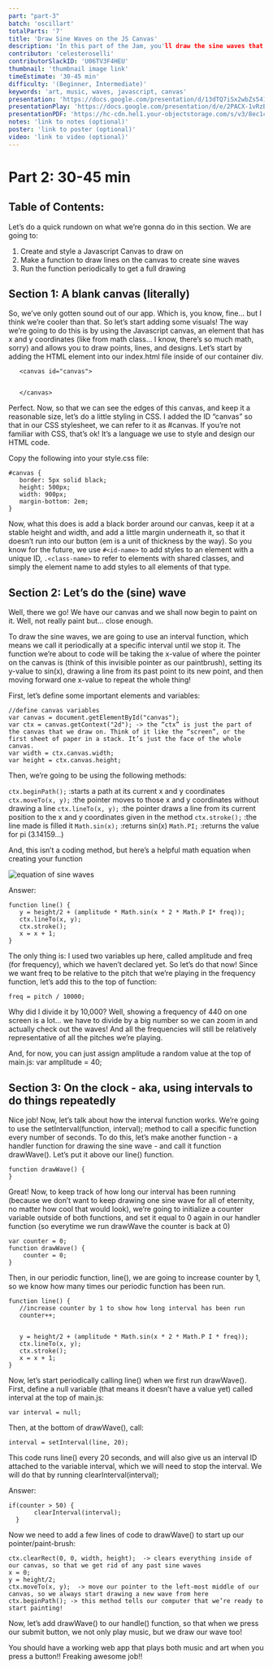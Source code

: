 ```yaml
---
part: "part-3"
batch: 'oscillart'
totalParts: '7'
title: 'Draw Sine Waves on the JS Canvas'
description: 'In this part of the Jam, you'll draw the sine waves that you're hearing on JS's canvas, creating your first art designs.'
contributor: 'celesteroselli'
contributorSlackID: 'U06TV3F4HEU'
thumbnail: 'thumbnail image link'
timeEstimate: '30-45 min'
difficulty: '(Beginner, Intermediate)'
keywords: 'art, music, waves, javascript, canvas'
presentation: 'https://docs.google.com/presentation/d/13dTQ7iSx2wbZs541FnZ0gt3nSn_y_ao5FyoquPoJzcU/edit?usp=sharing'
presentationPlay: 'https://docs.google.com/presentation/d/e/2PACX-1vRzBt1oDLSe8ypZVy82HSZqRk22NMIPNeSD5CU9odXhqz9wRBKllo2oIMpujmgS4ZUukBIvsJ6Fdx5X/pub?start=true&loop=false&delayms=30000'
presentationPDF: 'https://hc-cdn.hel1.your-objectstorage.com/s/v3/8ec1c38691a7f22b63da37eb6bd589c0a4238670_oscillart_3.pdf'
notes: 'link to notes (optional)'
poster: 'link to poster (optional)'
video: 'link to video (optional)'
---
```


# Part 2: 30-45 min

## Table of Contents:
Let’s do a quick rundown on what we’re gonna do in this section. We are going to:

1. Create and style a Javascript Canvas to draw on
2. Make a function to draw lines on the canvas to create sine waves
3. Run the function periodically to get a full drawing

## Section 1: A blank canvas (literally)

So, we’ve only gotten sound out of our app. Which is, you know, fine… but I think we’re cooler than that. So let’s start adding some visuals! The way we’re going to do this is by using the Javascript canvas, an element that has x and y coordinates (like from math class… I know, there’s so much math, sorry) and allows you to draw points, lines, and designs. Let’s start by adding the HTML element into our index.html file inside of our container div.
```
   <canvas id="canvas">


   </canvas>
```

Perfect. Now, so that we can see the edges of this canvas, and keep it a reasonable size, let’s do a little styling in CSS. I added the ID “canvas” so that in our CSS stylesheet, we can refer to it as #canvas. If you’re not familiar with CSS, that’s ok! It’s a language we use to style and design our HTML code. 

Copy the following into your style.css file:

```
#canvas {
   border: 5px solid black;
   height: 500px;
   width: 900px;
   margin-bottom: 2em;
}
```

Now, what this does is add a black border around our canvas, keep it at a stable height and width, and add a little margin underneath it, so that it doesn’t run into our button (em is a unit of thickness by the way). So you know for the future, we use `#<id-name>` to add styles to an element with a unique ID, `.<class-name>` to refer to elements with shared classes, and simply the element name to add styles to all elements of that type.

## Section 2: Let’s do the (sine) wave

Well, there we go! We have our canvas and we shall now begin to paint on it. Well, not really paint but… close enough.

To draw the sine waves, we are going to use an interval function, which means we call it periodically at a specific interval until we stop it. The function we’re about to code will be taking the x-value of where the pointer on the canvas is (think of this invisible pointer as our paintbrush), setting its y-value to sin(x), drawing a line from its past point to its new point, and then moving forward one x-value to repeat the whole thing!

First, let’s define some important elements and variables:

```
//define canvas variables
var canvas = document.getElementById("canvas");
var ctx = canvas.getContext("2d"); -> the “ctx” is just the part of the canvas that we draw on. Think of it like the “screen”, or the first sheet of paper in a stack. It’s just the face of the whole canvas.
var width = ctx.canvas.width;
var height = ctx.canvas.height;
```

Then, we’re going to be using the following methods:

`ctx.beginPath();`
:starts a path at its current x and y coordinates
`ctx.moveTo(x, y);`
:the pointer moves to those x and y coordinates without drawing a line
`ctx.lineTo(x, y);`
:the pointer draws a line from its current position to the x and y coordinates given in the method
`ctx.stroke();`
:the line made is filled it
`Math.sin(x);`
:returns sin(x)
`Math.PI;`
:returns the value for pi (3.14159…)


And, this isn’t a coding method, but here’s a helpful math equation when creating your function

![equation of sine waves](https://hc-cdn.hel1.your-objectstorage.com/s/v3/b208900032d6a7298ffdf88f11e79379db76cdcb_screenshot_2025-06-06_at_12.12.44___pm.png)

<Dropdown title="Here’s a MEGA challenge: can you code this function all on your own? I believe in you! Don’t worry about including any loops or trying to call it as an interval; we’ll do that later. Just try and create a function that, if called intervally, would draw a sine wave. Make sure to use that equation I gave you!! And, call it line(). Pssst… Make sure to increase x by 1 at the end!">

Answer:

```
function line() {
   y = height/2 + (amplitude * Math.sin(x * 2 * Math.P I* freq));
   ctx.lineTo(x, y);
   ctx.stroke();
   x = x + 1;
}
```

</Dropdown>

The only thing is: I used two variables up here, called amplitude and freq (for frequency), which we haven’t declared yet. So let’s do that now! Since we want freq to be relative to the pitch that we’re playing in the frequency function, let’s add this to the top of function:

```
freq = pitch / 10000;
```

Why did I divide it by 10,000? Well, showing a frequency of 440 on one screen is a lot… we have to divide by a big number so we can zoom in and actually check out the waves! And all the frequencies will still be relatively representative of all the pitches we’re playing.


And, for now, you can just assign amplitude a random value at the top of main.js:
var amplitude = 40;


## Section 3: On the clock - aka, using intervals to do things repeatedly


Nice job! Now, let’s talk about how the interval function works. We’re going to use the setInterval(function, interval); method to call a specific function every number of seconds. To do this, let’s make another function - a handler function for drawing the sine wave - and call it function drawWave(). Let’s put it above our line() function.

```
function drawWave() {
}
```

Great! Now, to keep track of how long our interval has been running (because we don’t want to keep drawing one sine wave for all of eternity, no matter how cool that would look), we’re going to initialize a counter variable outside of both functions, and set it equal to 0 again in our handler function (so everytime we run drawWave the counter is back at 0)

```
var counter = 0;
function drawWave() {
	counter = 0;
}
```

Then, in our periodic function, line(), we are going to increase counter by 1, so we know how many times our periodic function has been run.

```
function line() {
   //increase counter by 1 to show how long interval has been run
   counter++;


   y = height/2 + (amplitude * Math.sin(x * 2 * Math.P I * freq));
   ctx.lineTo(x, y);
   ctx.stroke();
   x = x + 1;
}
```

Now, let’s start periodically calling line() when we first run drawWave(). First, define a null variable (that means it doesn’t have a value yet) called interval at the top of main.js:

```
var interval = null;
```

Then, at the bottom of drawWave(), call:

```
interval = setInterval(line, 20);
```

This code runs line() every 20 seconds, and will also give us an interval ID attached to the variable interval, which we will need to stop the interval. We will do that by running clearInterval(interval);

<Dropdown title="Here’s a challenge! Can you figure out what to add to our line() function so that once it has been called 50 times, it stops running?">

Answer: 

```
if(counter > 50) {
       clearInterval(interval);
  }
```

</Dropdown>

Now we need to add a few lines of code to drawWave() to start up our pointer/paint-brush:

```
ctx.clearRect(0, 0, width, height);  -> clears everything inside of our canvas, so that we get rid of any past sine waves
x = 0;
y = height/2;
ctx.moveTo(x, y);  -> move our pointer to the left-most middle of our canvas, so we always start drawing a new wave from here
ctx.beginPath(); -> this method tells our computer that we’re ready to start painting!
```

Now, let’s add drawWave() to our handle() function, so that when we press our submit button, we not only play music, but we draw our wave too!

You should have a working web app that plays both music and art when you press a button!! Freaking awesome job!!
